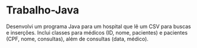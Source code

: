 # Trabalho-Java
Desenvolvi um programa Java para um hospital que lê um CSV para buscas e inserções. Inclui classes para médicos (ID, nome, pacientes) e pacientes (CPF, nome, consultas), além de consultas (data, médico).

